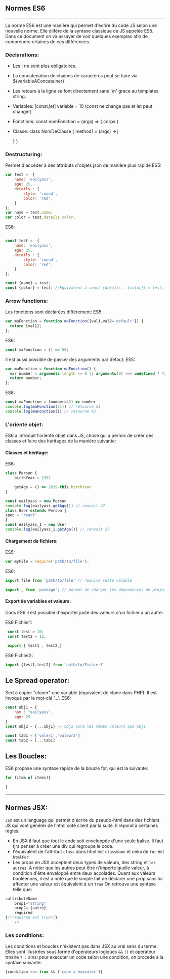 ## Normes ES6
----
La norme ES6 est une manière qui permet d'écrire du code JS selon une nouvelle norme. Elle diifère de la syntaxe classique de JS appelée ES5. Dans ce document on va essayer de voir quelques exemples afin de comprendre crtaines de ces différences.

### Déclarations:
* Les ; ne sont plus obligatoires.
* La concatenation de chaines de caractères peut se faire via ${variableAConcatainer}
* Les retours à la ligne se font directement sans '\n' grace au templates string.
* Variables: [const,let] variable = 10 (const ne change pas et let peut changer)
* Fonctions: const nomFonction = (args) => {
	corps
}

* Classe: class NomDeClasse {
	method1 = (args) =>{

	}
}

### Destructuring:
Permet d'accéder à des attributs d'objets json de manière plus rapide
ES5:
```Javascript
var test =  {
	name: 'eailyass',
	age: 25,
	details : {
		style: 'round',
		color: 'red',
	}
};
var name = test.name;
var color = test.details.color;
```
ES6:
```Javascript

const test =  {
	name: 'eailyass',
	age: 25,
	details : {
		style: 'round',
		color: 'red',
	}
};

const {name} = test;
const {color} = test; //Equivalent à const {details : {color}} = test; à éviter

```
### Arrow functions:
Les fonctions sont déclarées différement:
ES5:
```Javascript
var maFonction = function maFonction({val1,val2='default'}) {
  return {val1};
};
```
ES6:
```Javascript
const maFonction = () => 50;

```
Il est aussi possible de passer des arguments par défaut:
ES5:
```Javascript
var maFonction = function maFonction() {
  var number = arguments.length <= 0 || arguments[0] === undefined ? 42 : arguments[0];
  return number;
};
```
ES6:
```Javascript
const maFonction = (number=42) => number
console.log(maFonction(21)) // retourne 21
console.log(maFonction()) // retourne 42


```
### L'orienté objet:
ES6 a introduit l'orienté objet dans JS, chose qui a permis de créer des classes et faire des héritages de la manière suivante:
#### Classes et héritage:

ES6:
```Javascript
class Person {
	birthYear = 1992

	getAge = () => 2019-this.birthYear
}

const eailyass = new Person
console.log(eailyass.getAge()) // renvoit 27 
class User extends Person {
spec = 'react'
}
const eailyass_1 = new User
console.log(eailyass_1.getAge()) // renvoit 27 
```
#### Chargement de fichiers:
ES5:
```Javascript
var myFile = require('path/to/file');
```
ES6:
```Javascript
import file from 'path/to/file' // require reste valable

import _ from 'package'; // permet de charger les dépendances du projet 
```
#### Export de variables et valeurs:
Dans ES6 il est possible d'exporter juste des valeurs d'un fichier à un autre:

ES6 Fichier1:
```Javascript
 const test = 10;
 const test2 = 12;

 export { test1 , test2,}
```
ES6 Fichier2:
```Javascript
import {test1,test2} from 'path/to/Fichier1'
```
## Le Spread operator:
Sert à copier "cloner" une variable (équivalent de clone dans PHP). Il est invoqué par le mot-clé '...'.
ES6:
```Javascript
const obj1 = {
	nom : "eailyass",
	age: 25
}
const obj2 = {...obj1} // obj2 aura les mêmes valeurs que obj1

const tab1 = ['valer1','valeur2']
const tab2 = [...tab1]
```

## Les Boucles:
ES6 propose une syntaxe rapide de la boucle for, qui est la suivante:
```javascript
for (item of items){
	
}
```

----
## Normes JSX:
`JSX` est un language qui permet d'écrire du pseudo-html dans des fichiers JS qui vont générer de l'html coté client par la suite. Il répond à certaines règles:
* En JSX il faut que tout le code soit enveloppée d'une seule balise. Il faut tjrs penser à créer une div qui regroupe le code.
* l'équivalent de l'attribut `class` dans html est `className` et celui de `for` est `htmlFor`
* Les props en JSX acceptent deux types de valeurs, des string et `les autres`. A noter que les autres peut être n'importe quelle valeur, à condition d'être enveloppé entre deux accolades. Quant aux valeurs booléennes, il est à noté que le simple fait de déclarer une prop sans lui affecter une valeur est équivalent à un `true` On retrouve une syntaxe telle que:
```javascript
<attributeName
	prop1="string"
	prop2= {autre}
	required 
{/*required est true*/} 
	/>
```

### Les conditions:
Les conditions et boucles n'éxistent pas dans JSX au vrai sens du terme. Elles sont illustrées sous forme d'opérateurs logiques `&&` `||` et opérateur trnaire `? :` ainsi pour executer un code selon une condition, on procède à la syntaxe suivante:
```javascript
{condition === true && ('code à éxecuter')}
```